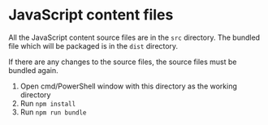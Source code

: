 # JavaScript content files

All the JavaScript content source files are in the `src` directory.
The bundled file which will be packaged is in the `dist` directory.

If there are any changes to the source files, the source files must be bundled again.
1. Open cmd/PowerShell window with this directory as the working directory
2. Run `npm install`
3. Run `npm run bundle`
